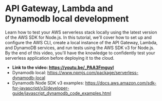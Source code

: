 # API Gateway, Lambda and Dynamodb local development

Learn how to test your AWS serverless stack locally using the latest version of the AWS SDK for Node.js. In this tutorial, we'll cover how to set up and configure the AWS CLI, create a local instance of the API Gateway, Lambda, and DynamoDB services, and run tests using the AWS SDK v3 for Node.js. By the end of this video, you'll have the knowledge to confidently test your serverless application before deploying it to the cloud.

- **Link to the video: https://youtu.be/_PAA3FmguyI**
- Dynamodb local: https://www.npmjs.com/package/serverless-dynamodb-local
- Dynamodb Node SDK v3 examples: https://docs.aws.amazon.com/sdk-for-javascript/v3/developer-guide/javascript_dynamodb_code_examples.html
